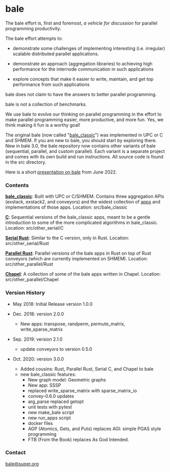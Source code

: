 # bale

The bale effort is, first and foremost, *a vehicle for discussion* for parallel programming productivity.

The bale effort attempts to:

- demonstrate some challenges of implementing interesting (i.e. irregular) scalable distributed parallel applications.

- demonstrate an approach (aggregation libraries) to achieving high performance for the internode communication in such applications 

- explore concepts that make it easier to write, maintain, and get top performance from such applications

bale does not claim to have the answers to better parallel programming.

bale is not a collection of benchmarks.

We use bale to evolve our thinking on parallel programming in the effort to make parallel programming easier, more productive, and more fun. Yes, we think making it fun is a worthy goal!

The original bale (now called "[bale_classic](src/bale_classic/README.md)") was implemented in UPC or C and SHMEM. If you are new to bale, you should start by exploring there. New in bale 3.0, the bale repository now contains other variants of bale (sequential, parallel, and custom parallel). Each variant is a separate project and comes with its own build and run instructions. All source code is found in the src directory.

Here is a short [presentation on bale](docs/Bale-StGirons-Final.pdf) from June 2022.

### Contents

**[bale_classic](src/bale_classic/README.md)**: Built with UPC or C/SHMEM. Contains three aggregation APIs (exstack, exstack2, and conveyors) and the widest collection of [apps](src/bale_classic/apps/README.md) and implementations of those apps.  Location: src/bale_classic



**[C](src/other_serial/C/README.md)**: Sequential versions of the bale_classic apps, meant to be a gentle introduction to some of the more complicated algorithms in bale_classic. Location: src/other_serial/C



**[Serial Rust](src/other_serial/Rust/README.md)**: Similar to the C version, only in Rust. Location: src/other_serial/Rust



**[Parallel Rust](src/other_parallel/Rust/README.md)**: Parallel versions of the bale apps in Rust on top of Rust conveyors (which are currently implemented on SHMEM). Location: src/other_parallel/Rust



**[Chapel](src/other_parallel/Chapel/README.md)**: A collection of some of the bale apps written in Chapel. Location: src/other_parallel/Chapel



### Version History

* May 2018: Initial Release version 1.0.0 

* Dec. 2018: version 2.0.0 
  * New apps: transpose, randperm, permute_matrix, write_sparse_matrix

* Sep. 2019: version 2.1.0
  * update conveyors to version 0.5.0

* Oct. 2020: version 3.0.0
  * Added cousins: Rust, Parallel Rust, Serial C, and Chapel to bale
  * new bale_classic features:
    * New graph model: Geometric graphs
    * New app: SSSP
    * replaced write_sparse_matrix with sparse_matrix_io
    * convey-0.6.0 updates
    * arg_parse replaced getopt
    * unit tests with pytest
    * new make_bale script
    * new run_apps script
    * docker files
    * AGP (Atomics, Gets, and Puts) replaces AGI: simple PGAS style programming
    * FTB (From the Book) replaces As God Intended.

### Contact

bale@super.org
